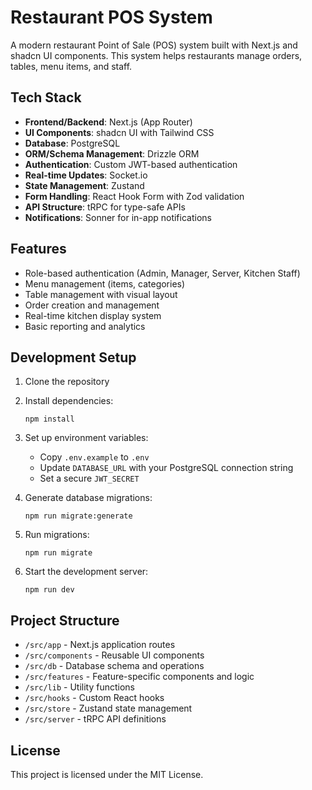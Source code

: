 # Restaurant POS System

A modern restaurant Point of Sale (POS) system built with Next.js and shadcn UI components. This system helps restaurants manage orders, tables, menu items, and staff.

## Tech Stack

- **Frontend/Backend**: Next.js (App Router)
- **UI Components**: shadcn UI with Tailwind CSS
- **Database**: PostgreSQL
- **ORM/Schema Management**: Drizzle ORM
- **Authentication**: Custom JWT-based authentication
- **Real-time Updates**: Socket.io
- **State Management**: Zustand
- **Form Handling**: React Hook Form with Zod validation
- **API Structure**: tRPC for type-safe APIs
- **Notifications**: Sonner for in-app notifications

## Features

- Role-based authentication (Admin, Manager, Server, Kitchen Staff)
- Menu management (items, categories)
- Table management with visual layout
- Order creation and management
- Real-time kitchen display system
- Basic reporting and analytics

## Development Setup

1. Clone the repository
2. Install dependencies:
   ```
   npm install
   ```
3. Set up environment variables:

   - Copy `.env.example` to `.env`
   - Update `DATABASE_URL` with your PostgreSQL connection string
   - Set a secure `JWT_SECRET`

4. Generate database migrations:

   ```
   npm run migrate:generate
   ```

5. Run migrations:

   ```
   npm run migrate
   ```

6. Start the development server:
   ```
   npm run dev
   ```

## Project Structure

- `/src/app` - Next.js application routes
- `/src/components` - Reusable UI components
- `/src/db` - Database schema and operations
- `/src/features` - Feature-specific components and logic
- `/src/lib` - Utility functions
- `/src/hooks` - Custom React hooks
- `/src/store` - Zustand state management
- `/src/server` - tRPC API definitions

## License

This project is licensed under the MIT License.
